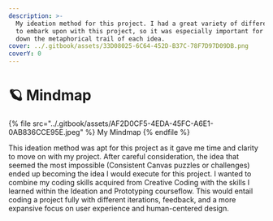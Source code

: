 ```yaml
---
description: >-
  My ideation method for this project. I had a great variety of different routes
  to embark upon with this project, so it was especially important for me to go
  down the metaphorical trail of each idea.
cover: ../.gitbook/assets/33D08025-6C64-452D-B37C-78F7D97D09DB.png
coverY: 0
---
```


# 🪐 Mindmap

{% file src="../.gitbook/assets/AF2D0CF5-4EDA-45FC-A6E1-0AB836CCE95E.jpeg" %}
My Mindmap
{% endfile %}

This ideation method was apt for this project as it gave me time and clarity to move on with my project. After careful consideration, the idea that seemed the most impossible (Consistent Canvas puzzles or challenges) ended up becoming the idea I would execute for this project. I wanted to combine my coding skills acquired from Creative Coding  with the skills I learned within the Ideation and Prototyping  courseflow. This would entail coding a project fully with different iterations, feedback, and a more expansive focus on user experience and human-centered design.
